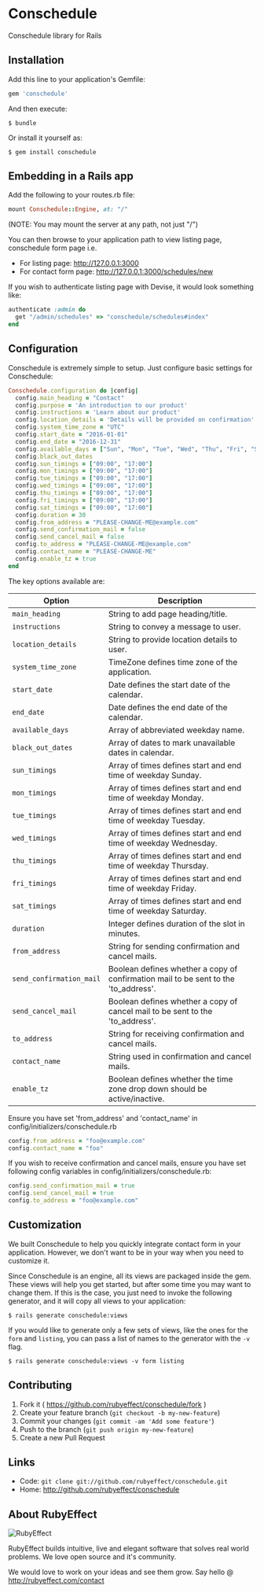 # Conschedule

Conschedule library for Rails

## Installation

Add this line to your application's Gemfile:

```ruby
gem 'conschedule'
```

And then execute:

    $ bundle

Or install it yourself as:

    $ gem install conschedule

## Embedding in a Rails app

Add the following to your routes.rb file:

``` ruby
mount Conschedule::Engine, at: "/"
```

(NOTE: You may mount the server at any path, not just "/")

You can then browse to your application path to view listing page, conschedule form page i.e.

* For listing page: http://127.0.0.1:3000
* For contact form page: http://127.0.0.1:3000/schedules/new

If you wish to authenticate listing page with Devise, it would look something like:

``` ruby
authenticate :admin do
  get "/admin/schedules" => "conschedule/schedules#index"
end
```    

## Configuration 

Conschedule is extremely simple to setup. Just configure basic settings for Conschedule:

```ruby
Conschedule.configuration do |config|
  config.main_heading = "Contact"
  config.purpose = 'An introduction to our product'
  config.instructions = 'Learn about our product'
  config.location_details = 'Details will be provided on confirmation'
  config.system_time_zone = "UTC"
  config.start_date = "2016-01-01"
  config.end_date = "2016-12-31"
  config.available_days = ["Sun", "Mon", "Tue", "Wed", "Thu", "Fri", "Sat"] 
  config.black_out_dates
  config.sun_timings = ["09:00", "17:00"]
  config.mon_timings = ["09:00", "17:00"]
  config.tue_timings = ["09:00", "17:00"]
  config.wed_timings = ["09:00", "17:00"]
  config.thu_timings = ["09:00", "17:00"]
  config.fri_timings = ["09:00", "17:00"]
  config.sat_timings = ["09:00", "17:00"]
  config.duration = 30
  config.from_address = "PLEASE-CHANGE-ME@example.com"
  config.send_confirmation_mail = false
  config.send_cancel_mail = false
  config.to_address = "PLEASE-CHANGE-ME@example.com"
  config.contact_name = "PLEASE-CHANGE-ME"
  config.enable_tz = true
end
```

The key options available are:

| Option                    | Description                                                          |
| -----------------         | -------------------------------                                      |
| `main_heading`            | String to add page heading/title.                                    |
| `instructions`            | String to convey a message to user.                                  |
| `location_details`        | String to provide location details to user.                          |
| `system_time_zone`        | TimeZone defines time zone of the application.                       |
| `start_date`              | Date defines the start date of the calendar.                         |
| `end_date`                | Date defines the end date of the calendar.                           |
| `available_days`          | Array of abbreviated weekday name.                                   |
| `black_out_dates`         | Array of dates to mark unavailable dates in calendar.                |
| `sun_timings`             | Array of times defines start and end time of weekday Sunday.         |
| `mon_timings`             | Array of times defines start and end time of weekday Monday.         |
| `tue_timings`             | Array of times defines start and end time of weekday Tuesday.        |
| `wed_timings`             | Array of times defines start and end time of weekday Wednesday.      |
| `thu_timings`             | Array of times defines start and end time of weekday Thursday.       |
| `fri_timings`             | Array of times defines start and end time of weekday Friday.         |
| `sat_timings`             | Array of times defines start and end time of weekday Saturday.       |
| `duration`                | Integer defines duration of the slot in minutes.                     |
| `from_address`            | String for sending confirmation and cancel mails.                    |
| `send_confirmation_mail`  | Boolean defines whether a copy of confirmation mail to be sent to the 'to_address'.     |
| `send_cancel_mail`        | Boolean defines whether a copy of cancel mail to be sent to the 'to_address'.     |
| `to_address`              | String for receiving confirmation and cancel mails.                |
| `contact_name`            | String used in confirmation and cancel mails.                     |
| `enable_tz`               | Boolean defines whether the time zone drop down should be active/inactive.     |

Ensure you have set 'from_address' and 'contact_name' in config/initializers/conschedule.rb
  
```ruby
config.from_address = "foo@example.com"
config.contact_name = "foo"
```

If you wish to receive confirmation and cancel mails, ensure you have set following config variables in config/initializers/conschedule.rb:

```ruby
config.send_confirmation_mail = true
config.send_cancel_mail = true
config.to_address = "foo@example.com"
```

## Customization

We built Conschedule to help you quickly integrate contact form in your application. However, we don't want to be in your way when you need to customize it.

Since Conschedule is an engine, all its views are packaged inside the gem. These views will help you get started, but after some time you may want to change them. If this is the case, you just need to invoke the following generator, and it will copy all views to your application:

```console
$ rails generate conschedule:views
```

If you would like to generate only a few sets of views, like the ones for the `form` and `listing`,
you can pass a list of names to the generator with the `-v` flag.

```console
$ rails generate conschedule:views -v form listing
```

## Contributing

1. Fork it ( https://github.com/rubyeffect/conschedule/fork )
2. Create your feature branch (`git checkout -b my-new-feature`)
3. Commit your changes (`git commit -am 'Add some feature'`)
4. Push to the branch (`git push origin my-new-feature`)
5. Create a new Pull Request

## Links

 * Code: `git clone git://github.com/rubyeffect/conschedule.git`
 * Home: <http://github.com/rubyeffect/conschedule>

## About RubyEffect

![RubyEffect](http://blog.rubyeffect.com/wp-content/uploads/2015/05/cropped-re_original_logo.png)

RubyEffect builds intuitive, live and elegant software that solves real world problems. We love open source and it's community.

We would love to work on your ideas and see them grow. Say hello @ http://rubyeffect.com/contact
